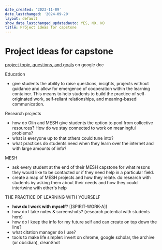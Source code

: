 ```yaml
---
date_created: '2023-11-09'
date_lastchanged: '2024-09-20'
layout: default
show_date_lastchanged_updatedauto: YES, NO, NO
title: Project ideas for capstone
---
```

# Project ideas for capstone

[project topic, questions, and goals](https://docs.google.com/document/d/1NwWqKLH4x-LrfgwC4PKYaQwBhMZNnYlpEaP_w2SmreI/edit?usp=sharing) on google doc

Education

- give students the ability to raise questions, insights, projects without guidance and allow for emergence of cooperation within the learning container. This means to help students to build the practice of self-originated work, self-reliant relationships, and meaning-based communication. 

Research projects

- how do Olin and MESH give students the option to pool from collective resources? How do we stay connected to work on meaningful problems?
- what is everyone up to that others could tune into? 
- what practices do students need when they learn over the internet and with large amounts of info? 

MESH

- ask every student at the end of their MESH capstone for what resons they would like to be contacted or if they need help in a particular field. 
- create a map of MESH projects and how they relate. do research with students by asking them about their needs and how they could intertwine with other's help 

THE PRACTICE OF LEARNING WITH YOURSELF

- **how do I work with myself**? [[SPIRIT-WORK-A]] 
- how do I take notes & screenshots? (research potential with students here)
- how do I keep the info for my future self and can create on top down the line?
- what citation manager do I use?
- tools to make life simpler: invert on chrome, google scholar, the archive (or obsidian), cleanShot